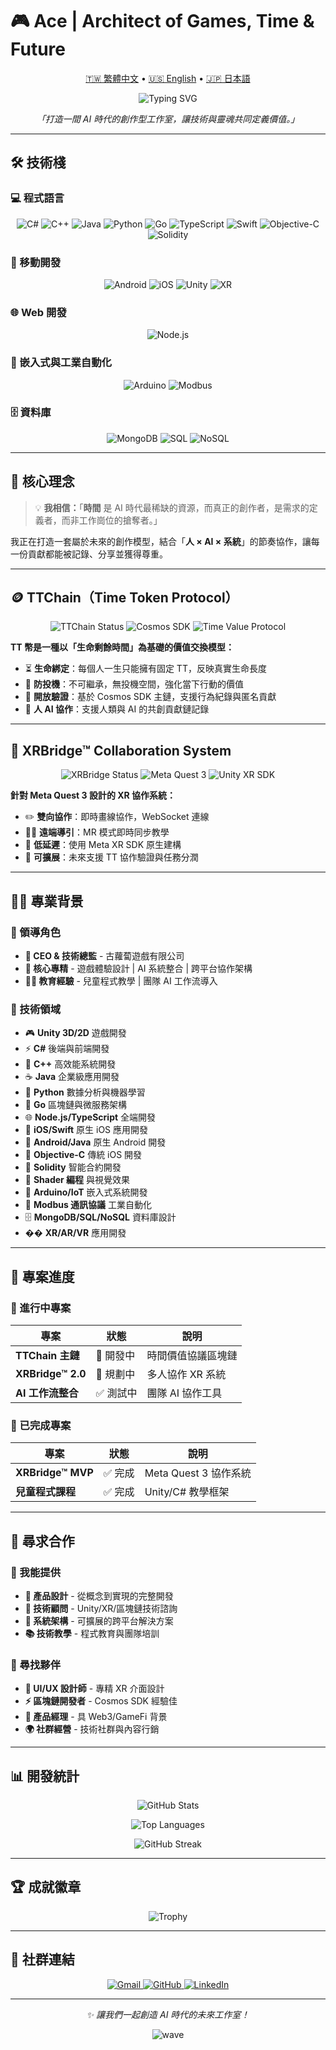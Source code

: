 # 🎮 Ace | Architect of Games, Time & Future

<p align="center">
  <a href="README.md">🇹🇼 繁體中文</a> •
  <a href="README.en.md">🇺🇸 English</a> •
  <a href="README.ja.md">🇯🇵 日本語</a>
</p>

<p align="center">
  <img src="https://readme-typing-svg.demolab.com?font=Fira+Code&pause=1000&color=36BCF7&center=true&vCenter=true&width=450&lines=CEO+%C3%97+CTO+%C3%97+Unity+Engineer;Systems+Designer;Building+Future+Creative+Studios;Time+Token+%26+XR+Bridge+Creator" alt="Typing SVG" />
</p>

<p align="center">
  <em>「打造一間 AI 時代的創作型工作室，讓技術與靈魂共同定義價值。」</em>
</p>

---

## 🛠 技術棧

### 💻 程式語言
<p align="center">
  <img src="https://img.shields.io/badge/C%23-239120?style=flat-square&logo=c-sharp&logoColor=white" alt="C#"/>
  <img src="https://img.shields.io/badge/C++-00599C?style=flat-square&logo=c%2B%2B&logoColor=white" alt="C++"/>
  <img src="https://img.shields.io/badge/Java-ED8B00?style=flat-square&logo=openjdk&logoColor=white" alt="Java"/>
  <img src="https://img.shields.io/badge/Python-3776AB?style=flat-square&logo=python&logoColor=white" alt="Python"/>
  <img src="https://img.shields.io/badge/Go-00ADD8?style=flat-square&logo=go&logoColor=white" alt="Go"/>
  <img src="https://img.shields.io/badge/TypeScript-007ACC?style=flat-square&logo=typescript&logoColor=white" alt="TypeScript"/>
  <img src="https://img.shields.io/badge/Swift-FA7343?style=flat-square&logo=swift&logoColor=white" alt="Swift"/>
  <img src="https://img.shields.io/badge/Objective--C-3A95E3?style=flat-square&logo=apple&logoColor=white" alt="Objective-C"/>
  <img src="https://img.shields.io/badge/Solidity-363636?style=flat-square&logo=solidity&logoColor=white" alt="Solidity"/>
</p>

### 📱 移動開發
<p align="center">
  <img src="https://img.shields.io/badge/Android-3DDC84?style=flat-square&logo=android&logoColor=white" alt="Android"/>
  <img src="https://img.shields.io/badge/iOS-000000?style=flat-square&logo=ios&logoColor=white" alt="iOS"/>
  <img src="https://img.shields.io/badge/Unity-100000?style=flat-square&logo=unity&logoColor=white" alt="Unity"/>
  <img src="https://img.shields.io/badge/XR-FF6B6B?style=flat-square&logo=oculus&logoColor=white" alt="XR"/>
</p>

### 🌐 Web 開發
<p align="center">
  <img src="https://img.shields.io/badge/Node.js-339933?style=flat-square&logo=nodedotjs&logoColor=white" alt="Node.js"/>
</p>

### 🔧 嵌入式與工業自動化
<p align="center">
  <img src="https://img.shields.io/badge/Arduino-00979D?style=flat-square&logo=arduino&logoColor=white" alt="Arduino"/>
  <img src="https://img.shields.io/badge/Modbus-FF6B35?style=flat-square&logo=modbus&logoColor=white" alt="Modbus"/>
</p>

### 🗄️ 資料庫
<p align="center">
  <img src="https://img.shields.io/badge/MongoDB-4EA94B?style=flat-square&logo=mongodb&logoColor=white" alt="MongoDB"/>
  <img src="https://img.shields.io/badge/SQL-336791?style=flat-square&logo=postgresql&logoColor=white" alt="SQL"/>
  <img src="https://img.shields.io/badge/NoSQL-E34F26?style=flat-square&logo=apache&logoColor=white" alt="NoSQL"/>
</p>

---

## 🎯 核心理念

> 💡 **我相信：**「**時間** 是 AI 時代最稀缺的資源，而真正的創作者，是需求的定義者，而非工作崗位的搶奪者。」

我正在打造一套屬於未來的創作模型，結合「**人 × AI × 系統**」的節奏協作，讓每一份貢獻都能被記錄、分享並獲得尊重。

---

## 🪙 TTChain（Time Token Protocol）

<p align="center">
  <img src="https://img.shields.io/badge/Status-🔨%20開發中-orange?style=flat-square" alt="TTChain Status"/>
  <img src="https://img.shields.io/badge/Tech-Cosmos%20SDK-blue?style=flat-square" alt="Cosmos SDK"/>
  <img src="https://img.shields.io/badge/Type-時間價值協議-purple?style=flat-square" alt="Time Value Protocol"/>
</p>

**TT 幣是一種以「生命剩餘時間」為基礎的價值交換模型：**

- ⏳ **生命綁定**：每個人一生只能擁有固定 TT，反映真實生命長度
- 🧬 **防投機**：不可繼承，無投機空間，強化當下行動的價值  
- 🔐 **開放驗證**：基於 Cosmos SDK 主鏈，支援行為紀錄與匿名貢獻
- 📡 **人 AI 協作**：支援人類與 AI 的共創貢獻鏈記錄

---

## 🧱 XRBridge™ Collaboration System

<p align="center">
  <img src="https://img.shields.io/badge/Status-✅%20MVP%20完成-success?style=flat-square" alt="XRBridge Status"/>
  <img src="https://img.shields.io/badge/Platform-Meta%20Quest%203-ff69b4?style=flat-square" alt="Meta Quest 3"/>
  <img src="https://img.shields.io/badge/Tech-Unity%20XR%20SDK-00599C?style=flat-square" alt="Unity XR SDK"/>
</p>

**針對 Meta Quest 3 設計的 XR 協作系統：**

- ✏️ **雙向協作**：即時畫線協作，WebSocket 連線
- 🧑‍🏫 **遠端導引**：MR 模式即時同步教學
- 📡 **低延遲**：使用 Meta XR SDK 原生建構
- 🔧 **可擴展**：未來支援 TT 協作驗證與任務分潤

---

## 👨‍💻 專業背景

### 🚀 領導角色
- **🏢 CEO & 技術總監** - 古蘿蔔遊戲有限公司
- **🎯 核心專精** - 遊戲體驗設計 | AI 系統整合 | 跨平台協作架構
- **🧑‍🏫 教育經驗** - 兒童程式教學 | 團隊 AI 工作流導入

### 💼 技術領域
- 🎮 **Unity 3D/2D** 遊戲開發
- ⚡ **C#** 後端與前端開發
- 🔧 **C++** 高效能系統開發
- ☕ **Java** 企業級應用開發
- 🐍 **Python** 數據分析與機器學習
- 🚀 **Go** 區塊鏈與微服務架構
- 🌐 **Node.js/TypeScript** 全端開發
- 📱 **iOS/Swift** 原生 iOS 應用開發
- 🤖 **Android/Java** 原生 Android 開發
- 🍎 **Objective-C** 傳統 iOS 開發
- 💎 **Solidity** 智能合約開發
- 🎨 **Shader 編程** 與視覺效果
- 🔧 **Arduino/IoT** 嵌入式系統開發
- 📡 **Modbus 通訊協議** 工業自動化
- 🗄️ **MongoDB/SQL/NoSQL** 資料庫設計
- �� **XR/AR/VR** 應用開發

---

## 🔭 專案進度

### 🎯 進行中專案

| 專案 | 狀態 | 說明 |
|------|------|------|
| **TTChain 主鏈** | 🔨 開發中 | 時間價值協議區塊鏈 |
| **XRBridge™ 2.0** | 🚧 規劃中 | 多人協作 XR 系統 |
| **AI 工作流整合** | ✅ 測試中 | 團隊 AI 協作工具 |

### 🎉 已完成專案

| 專案 | 狀態 | 說明 |
|------|------|------|
| **XRBridge™ MVP** | ✅ 完成 | Meta Quest 3 協作系統 |
| **兒童程式課程** | ✅ 完成 | Unity/C# 教學框架 |

---

## 🤝 尋求合作

### 💫 我能提供
- **🎨 產品設計** - 從概念到實現的完整開發
- **🧠 技術顧問** - Unity/XR/區塊鏈技術諮詢  
- **🚀 系統架構** - 可擴展的跨平台解決方案
- **📚 技術教學** - 程式教育與團隊培訓

### 🎯 尋找夥伴
- **🎨 UI/UX 設計師** - 專精 XR 介面設計
- **⚡ 區塊鏈開發者** - Cosmos SDK 經驗佳
- **💼 產品經理** - 具 Web3/GameFi 背景
- **🌍 社群經營** - 技術社群與內容行銷

---

## 📊 開發統計

<p align="center">
  <img src="https://github-readme-stats.vercel.app/api?username=tk009999&theme=tokyonight&hide_border=true&count_private=true" alt="GitHub Stats" />
</p>

<p align="center">
  <img src="https://github-readme-stats.vercel.app/api/top-langs/?username=tk009999&layout=compact&theme=tokyonight&hide_border=true" alt="Top Languages"/>
</p>

<p align="center">
  <img src="http://github-readme-streak-stats.herokuapp.com?user=tk009999&theme=tokyonight&hide_border=true" alt="GitHub Streak" />
</p>

---

## 🏆 成就徽章

<p align="center">
  <img src="https://github-profile-trophy.vercel.app/?username=tk009999&theme=tokyonight&no-frame=true&column=6" alt="Trophy"/>
</p>

---

## 📱 社群連結

<p align="center">
  <a href="mailto:tk009999@gmail.com">
    <img src="https://img.shields.io/badge/Gmail-D14836?style=flat-square&logo=gmail&logoColor=white" alt="Gmail"/>
  </a>
  <a href="https://github.com/tk009999">
    <img src="https://img.shields.io/badge/GitHub-100000?style=flat-square&logo=github&logoColor=white" alt="GitHub"/>
  </a>
  <a href="https://linkedin.com/in/tk009999">
    <img src="https://img.shields.io/badge/LinkedIn-0077B5?style=flat-square&logo=linkedin&logoColor=white" alt="LinkedIn"/>
  </a>
</p>

---

<p align="center">
  <em>✨ 讓我們一起創造 AI 時代的未來工作室！</em>
</p>

<p align="center">
  <img src="https://capsule-render.vercel.app/api?type=waving&color=gradient&height=60&section=footer" alt="wave"/>
</p>